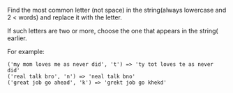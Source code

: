 Find the most common letter (not space) in the string(always lowercase and 2 < words) and replace it with the letter.

If such letters are two or more, choose the one that appears in the string( earlier.

For example:

```
('my mom loves me as never did', 't') => 'ty tot loves te as never did'
('real talk bro', 'n') => 'neal talk bno'
('great job go ahead', 'k') => 'grekt job go khekd'
```
